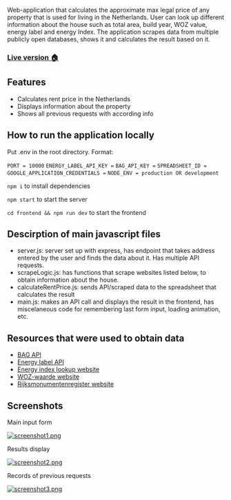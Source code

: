 


Web-application that calculates the approximate max legal price of any property that is used for living in the Netherlands. User can look up different information about the house such as total area, build year, WOZ value, energy label and energy Index. The application scrapes data from multiple publicly open databases, shows it and calculates the result based on it.

### [Live version 🏠](https://rentcalculator.onrender.com)

## Features

- Calculates rent price in the Netherlands
- Displays information about the property
- Shows all previous requests with according info



## How to run the application locally

Put .env in the root directory. Format:

`PORT = 10000`
`ENERGY_LABEL_API_KEY =` 
`BAG_API_KEY =`
`SPREADSHEET_ID =`
`GOOGLE_APPLICATION_CREDENTIALS =`
`NODE_ENV = production OR development`

`npm i` to install dependencies

`npm start` to start the server

`cd frontend && npm run dev` to start the frontend 

## Descirption of main javascript files

- server.js: server set up with express, has endpoint that takes address entered by the user and finds the data about it. Has multiple API requests.
- scrapeLogic.js: has functions that scrape websites listed below, to obtain information about the house.
- calculateRentPrice.js: sends API/scraped data to the spreadsheet that calculates the result
- main.js: makes an API call and displays the result in the frontend, has miscelaneous code for remembering last form input, loading animation, etc.

## Resources that were used to obtain data

- <a href="https://www.kadaster.nl/zakelijk/producten/adressen-en-gebouwen/bag-api-individuele-bevragingen">BAG API</a>
- <a href="https://epbdwebservices.rvo.nl/">Energy label API</a>
- <a href="https://www.ep-online.nl/Energylabel/Search">Energy index lookup website</a>
- <a href="https://www.wozwaardeloket.nl/">WOZ-waarde website</a>
- <a href="https://monumentenregister.cultureelerfgoed.nl/">Rijksmonumentenregister website</a>

## Screenshots
Main input form

[![screenshot1.png](https://i.postimg.cc/fb4jHN5j/screenshot1.png)](https://postimg.cc/Xr8CJtRp)

Results display

[![screenshot2.png](https://i.postimg.cc/K8RSFnPv/screenshot2.png)](https://postimg.cc/NKqPk2CW)

Records of previous requests

[![screenshot3.png](https://i.postimg.cc/xTGBK9QH/screenshot3.png)](https://postimg.cc/2V6HYRV8)




